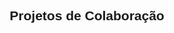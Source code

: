  
<div style="text-align: center;">
  <h2 style="font-family: sans-serif;">Projetos de Colaboração</h2>
</div>
